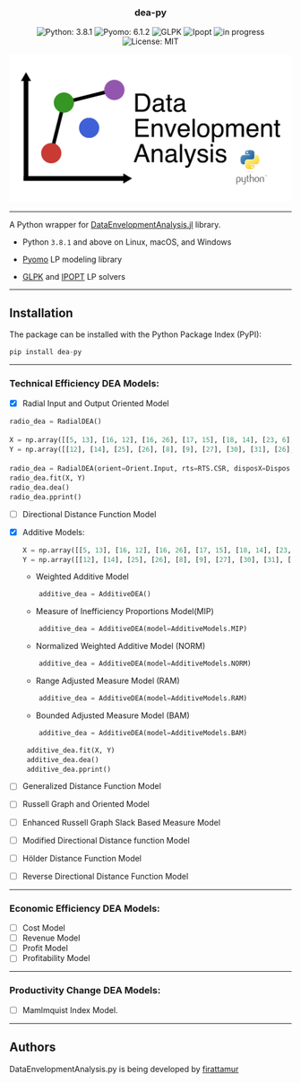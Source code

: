 <h3 align="center">
	dea-py
</h3>

<!-- badges -->
<p align="center">

<!-- language -->
<img src="https://img.shields.io/badge/Python-3.8.1-success" alt="Python: 3.8.1">
<img src="https://img.shields.io/badge/Pyomo-6.1.2-yellow" alt="Pyomo: 6.1.2">
<img src="https://img.shields.io/badge/-GLPK-blue" alt="GLPK">
<img src="https://img.shields.io/badge/-IPOPT-blue" alt="Ipopt">
  
  
<!-- inprogress or completed -->
<!-- <img src="https://img.shields.io/badge/-completed-green" alt="completed"> -->
	
<!-- inprogress or completed -->
<img src="https://img.shields.io/badge/-in%20progress-red" alt="in progress">
	
<!-- licence -->
<img src="https://img.shields.io/badge/License-MIT-lightgrey.svg" alt="License: MIT">
	
<!-- week of year -->
<!-- <img src="https://img.shields.io/badge/week-30-green" alt="in progress"> -->

</p>

![DataEnvelopmentAnalysis logo](assets/logo/logo.png "DataEnvelopmentAnalysis logo")

<!-- | Documentation | Build Status      | Coverage    | Zenodo      |
|:-------------:|:-----------------:|:-----------:|:-----------:|
| [![][docs-stable-img]][docs-stable-url] [![][docs-dev-img]][docs-dev-url] |  [![][githubci-img]][githubci-url] | [![][codecov-img]][codecov-url] | [![][zenodo-img]][zenodo-url] | -->

<hr>

A Python wrapper for [DataEnvelopmentAnalysis.jl](https://github.com/javierbarbero/DataEnvelopmentAnalysis.jl) library.

* Python `3.8.1` and above on Linux, macOS, and Windows

* [Pyomo](https://github.com/Pyomo/pyomo) LP modeling library

* [GLPK](http://www.gnu.org/software/glpk/) and [IPOPT](https://coin-or.github.io/Ipopt/) LP solvers

<hr>

## Installation

The package can be installed with the Python Package Index (PyPI):
```python
pip install dea-py
```

<hr>

### Technical Efficiency DEA Models:

- [X] Radial Input and Output Oriented Model

```python
radio_dea = RadialDEA()

X = np.array([[5, 13], [16, 12], [16, 26], [17, 15], [18, 14], [23, 6], [25, 10], [27, 22], [37, 14], [42, 25], [5, 17]])
Y = np.array([[12], [14], [25], [26], [8], [9], [27], [30], [31], [26], [12]])

radio_dea = RadialDEA(orient=Orient.Input, rts=RTS.CSR, disposX=Dispos.Strong, disposY=Dispos.Strong)
radio_dea.fit(X, Y)
radio_dea.dea()
radio_dea.pprint()

```

- [ ] Directional Distance Function Model
- [X] Additive Models: 

	```python
	X = np.array([[5, 13], [16, 12], [16, 26], [17, 15], [18, 14], [23, 6], [25, 10], [27, 22], [37, 14], [42, 25], [5, 17]])
	Y = np.array([[12], [14], [25], [26], [8], [9], [27], [30], [31], [26], [12]])
	```

	* Weighted Additive Model

	```python
	    additive_dea = AdditiveDEA()
	```

 	* Measure of Inefficiency Proportions Model(MIP)

	```python
	    additive_dea = AdditiveDEA(model=AdditiveModels.MIP)
	```

 	* Normalized Weighted Additive Model (NORM)

	```python
	    additive_dea = AdditiveDEA(model=AdditiveModels.NORM)
	```

 	* Range Adjusted Measure Model (RAM)

	```python
	    additive_dea = AdditiveDEA(model=AdditiveModels.RAM)
	```

 	* Bounded Adjusted Measure Model (BAM)

	```python
	    additive_dea = AdditiveDEA(model=AdditiveModels.BAM)
	```
	
	```python
	 additive_dea.fit(X, Y)
	 additive_dea.dea()
	 additive_dea.pprint()
	```

- [ ] Generalized Distance Function Model
- [ ] Russell Graph and Oriented Model
- [ ] Enhanced Russell Graph Slack Based Measure Model
- [ ] Modified Directional Distance function Model
- [ ] Hölder Distance Function Model
- [ ] Reverse Directional Distance Function Model

<hr>

### Economic Efficiency DEA Models:

- [ ] Cost Model
- [ ] Revenue Model
- [ ] Profit Model
- [ ] Profitability Model

<hr>

### Productivity Change DEA Models:

- [ ] Mamlmquist Index Model.

<hr>

## Authors

DataEnvelopmentAnalysis.py is being developed by [firattamur](https://github.com/firattamur)
